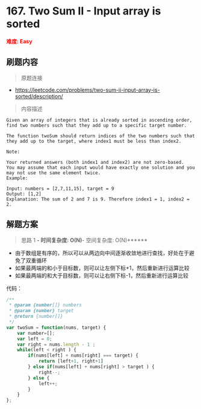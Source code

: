 # 167. Two Sum II - Input array is sorted

**<font color=red>难度: Easy</font>**

## 刷题内容

> 原题连接

* https://leetcode.com/problems/two-sum-ii-input-array-is-sorted/description/

> 内容描述

```
Given an array of integers that is already sorted in ascending order, find two numbers such that they add up to a specific target number.

The function twoSum should return indices of the two numbers such that they add up to the target, where index1 must be less than index2.

Note:

Your returned answers (both index1 and index2) are not zero-based.
You may assume that each input would have exactly one solution and you may not use the same element twice.
Example:

Input: numbers = [2,7,11,15], target = 9
Output: [1,2]
Explanation: The sum of 2 and 7 is 9. Therefore index1 = 1, index2 = 2.
```

## 解题方案

> 思路 1
******- 时间复杂度: O(N)******- 空间复杂度: O(N)******

* 由于数组是有序的，所以可以从两边向中间逐渐收敛地进行查找，好处在于避免了双重循环
* 如果最两端的和小于目标数，则可以让左侧下标+1，然后重新进行运算比较
* 如果最两端的和大于目标数，则可以让右侧下标-1，然后重新进行运算比较

代码：

```javascript
/**
 * @param {number[]} numbers
 * @param {number} target
 * @return {number[]}
 */
var twoSum = function(nums, target) {
    var number=[];
    var left = 0;
    var right = nums.length - 1 ;
    while(left < right ) {
        if(nums[left] + nums[right] === target) {
            return [left+1, right+1]
        } else if(nums[left] + nums[right] > target ) {
            right--;
        } else {
            left++;
        }
    } 
};
```

